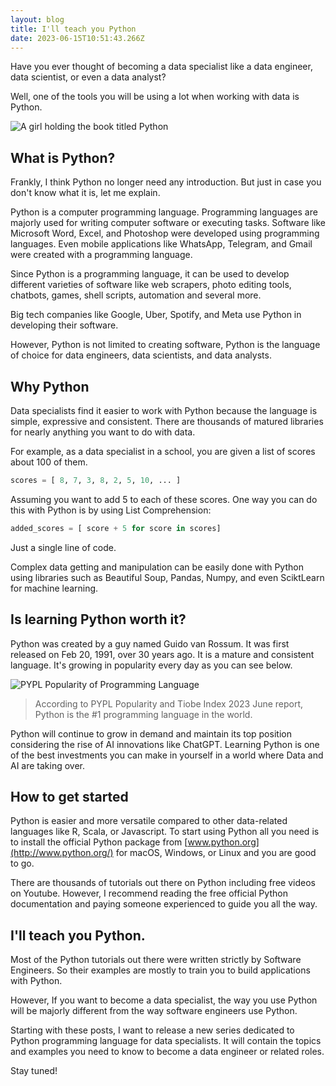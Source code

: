 ```yaml
---
layout: blog
title: I'll teach you Python
date: 2023-06-15T10:51:43.266Z
---
```


Have you ever thought of becoming a data specialist like a data engineer, data scientist, or even a data analyst?

Well, one of the tools you will be using a lot when working with data is Python.

![A girl holding the book titled Python](https://jeremyikwuje.link/uploads/python-girl-book.png)

## What is Python?

Frankly, I think Python no longer need any introduction. But just in case you don't know what it is, let me explain.

Python is a computer programming language. Programming languages are majorly used for writing computer software or executing tasks. Software like Microsoft Word, Excel, and Photoshop were developed using programming languages. Even mobile applications like WhatsApp, Telegram, and Gmail were created with a programming language.

Since Python is a programming language, it can be used to develop different varieties of software like web scrapers, photo editing tools, chatbots, games, shell scripts, automation and several more.

Big tech companies like Google, Uber, Spotify, and Meta use Python in developing their software.

However, Python is not limited to creating software, Python is the language of choice for data engineers, data scientists, and data analysts.

## Why Python

Data specialists find it easier to work with Python because the language is simple, expressive and consistent. There are thousands of matured libraries for nearly anything you want to do with data.

For example, as a data specialist in a school, you are given a list of scores about 100 of them.

```python
scores = [ 8, 7, 3, 8, 2, 5, 10, ... ]

```

Assuming you want to add 5 to each of these scores. One way you can do this with Python is by using List Comprehension:

```python
added_scores = [ score + 5 for score in scores]

```

Just a single line of code.

Complex data getting and manipulation can be easily done with Python using libraries such as Beautiful Soup, Pandas, Numpy, and even SciktLearn for machine learning.

## Is learning Python worth it?

Python was created by a guy named Guido van Rossum. It was first released on Feb 20, 1991, over 30 years ago. It is a mature and consistent language. It's growing in popularity every day as you can see below.

![PYPL Popularity of Programming Language](https://jeremyikwuje.link/uploads/python-usage-statistic.png)

> According to PYPL Popularity and Tiobe Index 2023 June report, Python is the #1 programming language in the world.

Python will continue to grow in demand and maintain its top position considering the rise of AI innovations like ChatGPT. Learning Python is one of the best investments you can make in yourself in a world where Data and AI are taking over.

## How to get started 
Python is easier and more versatile compared to other data-related languages like R, Scala, or Javascript. To start using Python all you need is to install the official Python package from [www.python.org](http://www.python.org/) for macOS, Windows, or Linux and you are good to go.

There are thousands of tutorials out there on Python including free videos on Youtube. However, I recommend reading the free official Python documentation and paying someone experienced to guide you all the way.

## I'll teach you Python.
Most of the Python tutorials out there were written strictly by Software Engineers. So their examples are mostly to train you to build applications with Python.

However, If you want to become a data specialist, the way you use Python will be majorly different from the way software engineers use Python.

Starting with these posts, I want to release a new series dedicated to Python programming language for data specialists. It will contain the topics and examples you need to know to become a data engineer or related roles.

Stay tuned!